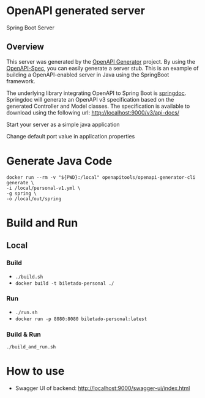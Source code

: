 # OpenAPI generated server

Spring Boot Server

## Overview
This server was generated by the [OpenAPI Generator](https://openapi-generator.tech) project.
By using the [OpenAPI-Spec](https://openapis.org), you can easily generate a server stub.
This is an example of building a OpenAPI-enabled server in Java using the SpringBoot framework.


The underlying library integrating OpenAPI to Spring Boot is [springdoc](https://springdoc.org).
Springdoc will generate an OpenAPI v3 specification based on the generated Controller and Model classes.
The specification is available to download using the following url:
<http://localhost:9000/v3/api-docs/>

Start your server as a simple java application

Change default port value in application.properties

# Generate Java Code
```
docker run --rm -v "${PWD}:/local" openapitools/openapi-generator-cli generate \
-i /local/personal-v1.yml \
-g spring \
-o /local/out/spring
```

# Build and Run

## Local

### Build
* `./build.sh`
* `docker build -t biletado-personal ./`

### Run
* `./run.sh`
* `docker run -p 8080:8080 biletado-personal:latest`

### Build & Run
`./build_and_run.sh`

# How to use
* Swagger UI of backend: <http://localhost:9000/swagger-ui/index.html>



